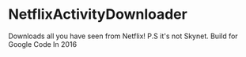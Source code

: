 # NetflixActivityDownloader
Downloads all you have seen from Netflix! P.S it's not Skynet. Build for Google Code In 2016 
